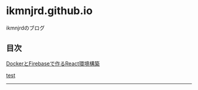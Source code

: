# ikmnjrd.github.io
ikmnjrdのブログ

## 目次
[DockerとFirebaseで作るReact環境構築](https://ikmnjrd.github.io/docker-firebase)

[test](https://ikmnjrd.github.io/test)


***